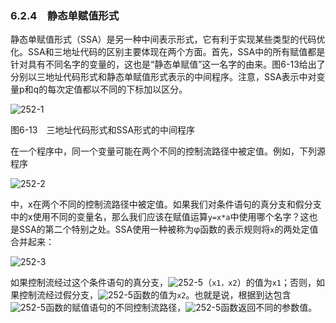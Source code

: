 ### 6.2.4　静态单赋值形式

静态单赋值形式（SSA）是另一种中间表示形式，它有利于实现某些类型的代码优化。SSA和三地址代码的区别主要体现在两个方面。首先，SSA中的所有赋值都是针对具有不同名字的变量的，这也是“静态单赋值”这一名字的由来。图6-13给出了分别以三地址代码形式和静态单赋值形式表示的中间程序。注意，SSA表示中对变量p和q的每次定值都以不同的下标加以区分。

![252-1](../Images/image04392.jpeg)

图6-13　三地址代码形式和SSA形式的中间程序

在一个程序中，同一个变量可能在两个不同的控制流路径中被定值。例如，下列源程序

![252-2](../Images/image04393.jpeg)

中，x在两个不同的控制流路径中被定值。如果我们对条件语句的真分支和假分支中的x使用不同的变量名，那么我们应该在赋值运算`y=x*a`中使用哪个名字？这也是SSA的第二个特别之处。SSA使用一种被称为φ函数的表示规则将`x`的两处定值合并起来：

![252-3](../Images/image04394.jpeg)

如果控制流经过这个条件语句的真分支，![252-5](../Images/image04395.jpeg)（`x1，x2`）的值为`x1`；否则，如果控制流经过假分支，![252-5](../Images/image04395.jpeg)函数的值为`x2`。也就是说，根据到达包含![252-5](../Images/image04395.jpeg)函数的赋值语句的不同控制流路径，![252-5](../Images/image04395.jpeg)函数返回不同的参数值。